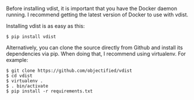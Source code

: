Before installing vdist, it is important that you have the Docker daemon running. I recommend getting the latest version of Docker to use with vdist.

Installing vdist is as easy as this:
```
$ pip install vdist
```

Alternatively, you can clone the source directly from Github and install its dependencies via pip. When doing that, I recommend using virtualenv. For example:

```
$ git clone https://github.com/objectified/vdist
$ cd vdist
$ virtualenv .
$ . bin/activate
$ pip install -r requirements.txt
```
